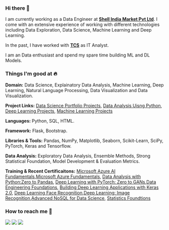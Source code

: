 ### Hi there 👋

I am currently working as a Data Engineer at [**Shell India Market Pvt Ltd**](https://www.shell.in). I come with an extensive experience of working with different technologies including Data Exploration, Data Science, Machine Learning and Deep Learning.

In the past, I have worked with [**TCS**](https://www.tcs.com/) as IT Analyst. 

I am an Data enthusiast and spend my spare time building ML and DL Models.


### Things I'm good at :fire:

**Domain:** Data Science, Explainatory Data Analysis, Machine Learning, Deep Learning, Natural Language Processing, Data Visualization and Data Visualization.

**Project Links:** [Data Science Portfolio Projects](https://github.com/hargurjeet/Portfolio-Projects/blob/main/README.md), [Data Analysis Uisng Python](https://github.com/hargurjeet/Data-Analysis-Using-Python), [Deep Learning Projects](https://github.com/hargurjeet/DeepLearning), [Machine Learning Projects](https://github.com/hargurjeet/MachineLearning)

**Languages:**  Python, SQL, HTML.

**Framework:** Flask, Bootstrap.

**Libraries & Tools:** Pandas, NumPy, Matplotlib, Seaborn, Scikit-Learn, SciPy, PyTorch, Keras and Tensorflow.

**Data Analysis:** Exploratory Data Analysis, Ensemble Methods, Strong Statistical Foundation, Model Development & Evaluation Metrics.

**Training & Recent Certificaitons:** [Microsoft Azure AI Fundamentals](https://github.com/hargurjeet/Certificates/blob/main/Microsoft_Certified_Professional_Certificate_AI900.pdf),[Microsoft Azure Fundamentals](https://github.com/hargurjeet/Certificates/blob/main/Microsoft_Certified_Professional_Certificate_AZ900.pdf), [Data Analysis with Python:Zero to Pandas](https://jovian.ai/certificate/MFQTCMRWGY), [Deep Learning with PyTorch: Zero to GANs](https://jovian.ai/certificate/MFQTIMZSGE),[Data Engineering Foundations](https://www.credly.com/badges/762edcac-c9f9-4a86-9034-537ef5de66c5/public_url), [Building Deep Learning Applications with Keras 2.0](https://github.com/hargurjeet/Certificates/blob/main/CertificateOfCompletion_Building%20Deep%20Learning%20Applications%20with%20Keras%202.0.pdf), [Deep Learning Face Recognition](https://github.com/hargurjeet/Certificates/blob/main/CertificateOfCompletion_Deep%20Learning%20Face%20Recognition.pdf),[Deep Learning: Image Recognition](https://github.com/hargurjeet/Certificates/blob/main/CertificateOfCompletion_Deep%20Learning%20Image%20Recognition.pdf),[Advanced NoSQL for Data Science](https://github.com/hargurjeet/Certificates/blob/main/CertificateOfCompletion_Advanced%20NoSQL%20for%20Data%20Science.pdf), [Statistics Foundtions](https://github.com/hargurjeet/Certificates/blob/main/CertificateOfCompletion_Statistics%20Foundations%201.pdf)

### How to reach me 📱

[<img target="_blank" src="https://img.icons8.com/cotton/64/000000/whatsapp--v4.png"/>](https://wa.me/919035828125) [<img target="_blank" src="https://img.icons8.com/doodle/64/000000/linkedin-circled.png"/>](https://www.linkedin.com/in/hargurjeet/) [<img src="https://img.icons8.com/dusk/64/000000/medium-new.png"/>](https://medium.com/@gurjeet333)
